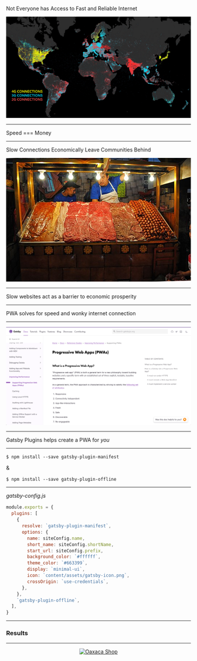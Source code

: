 Not Everyone has Access to Fast and Reliable Internet

![Next Gov Internet Connectivity](./internet-connectivity.png)

---

Speed === Money


---


Slow Connections Economically Leave Communities Behind

![](./market.jpg)

---

Slow websites act as a barrier to economic prosperity

---

PWA solves for speed and wonky internet connection

---

![](./gatsby-pwa.png)


---

Gatsby Plugins helps create a PWA for <i>you</i>

---
```
$ npm install --save gatsby-plugin-manifest

```

&

```
$ npm install --save gatsby-plugin-offline

```

---
_gatsby-config.js_
```javascript
module.exports = {
  plugins: [
    {
      resolve: `gatsby-plugin-manifest`,
      options: {
        name: siteConfig.name,
        short_name: siteConfig.shortName,
        start_url: siteConfig.prefix,
        background_color: `#ffffff`,
        theme_color: `#663399`,
        display: `minimal-ui`,
        icon: `content/assets/gatsby-icon.png`,
        crossOrigin: `use-credentials`,
      },
    },
    `gatsby-plugin-offline`,
  ],
}
```
---

### Results

---

<div align="center">
  <a href="https://youtu.be/YVQNNvQbGSQ "><img src="https://res.cloudinary.com/blockchain-side-hustle/image/upload/c_scale,h_508/v1575619418/Screen_Shot_2019-12-06_at_8.57.34_AM_ghny0q.png" alt="Oaxaca Shop"></a>
</div>

